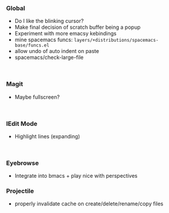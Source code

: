 ### Global

* Do I like the blinking cursor?
* Make final decision of scratch buffer being a popup
* Experiment with more emacsy kebindings
* mine spacemacs funcs: ```layers/+distributions/spacemacs-base/funcs.el```
* allow undo of auto indent on paste
* spacemacs/check-large-file

<br>

### Magit

* Maybe fullscreen?

<br>

### IEdit Mode

* Highlight lines (expanding)

<br>

### Eyebrowse

* Integrate into bmacs + play nice with perspectives

### Projectile

* properly invalidate cache on create/delete/rename/copy files
